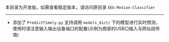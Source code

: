 本目录为开发版，如需查看稳定版本，请访问原目录 `EEG-Motion-Classifier`

---

* 添加了 `PredictTimely.py` 支持调用 `models_dict/` 下的模型进行实时预测，使用时请注意输入输出设备端口的配置(示例为商家的USB口输入与网址段传值)
